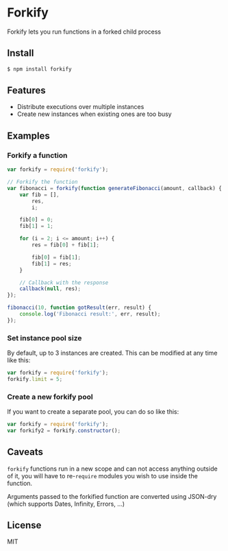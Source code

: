 # Forkify

Forkify lets you run functions in a forked child process

## Install

```bash
$ npm install forkify
```

## Features

* Distribute executions over multiple instances
* Create new instances when existing ones are too busy

## Examples

### Forkify a function

```javascript
var forkify = require('forkify');

// Forkify the function
var fibonacci = forkify(function generateFibonacci(amount, callback) {
    var fib = [],
        res,
        i;

    fib[0] = 0;
    fib[1] = 1;

    for (i = 2; i <= amount; i++) {
        res = fib[0] + fib[1];

        fib[0] = fib[1];
        fib[1] = res;
    }

    // Callback with the response
    callback(null, res);
});

fibonacci(10, function gotResult(err, result) {
    console.log('Fibonacci result:', err, result);
});

```

### Set instance pool size

By default, up to 3 instances are created. This can be modified at any time like this:

```javascript
var forkify = require('forkify');
forkify.limit = 5;
```

### Create a new forkify pool

If you want to create a separate pool, you can do so like this:

```javascript
var forkify = require('forkify');
var forkify2 = forkify.constructor();
```

## Caveats

`forkify` functions run in a new scope and can not access anything outside of it, you will have to re-`require` modules you wish to use inside the function.

Arguments passed to the forkified function are converted using JSON-dry (which supports Dates, Infinity, Errors, ...)

## License

MIT